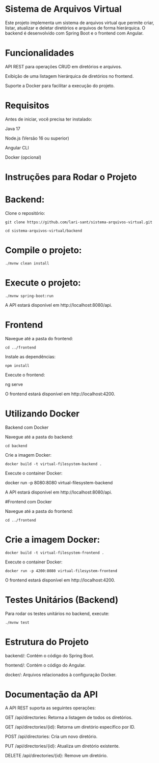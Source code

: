 

# Sistema de Arquivos Virtual

Este projeto implementa um sistema de arquivos virtual que permite criar, listar, atualizar e deletar diretórios e arquivos de forma hierárquica. O backend é desenvolvido com Spring Boot e o frontend com Angular.

# Funcionalidades

API REST para operações CRUD em diretórios e arquivos.

Exibição de uma listagem hierárquica de diretórios no frontend.

Suporte a Docker para facilitar a execução do projeto.


# Requisitos
  Antes de iniciar, você precisa ter instalado:

Java 17

Node.js (Versão 16 ou superior)

Angular CLI

Docker (opcional)


# Instruções para Rodar o Projeto

# Backend:

Clone o repositório:

    git clone https://github.com/lari-sant/sistema-arquivos-virtual.git

    cd sistema-arquivos-virtual/backend

# Compile o projeto:

    ./mvnw clean install

# Execute o projeto:

    ./mvnw spring-boot:run

A API estará disponível em http://localhost:8080/api.

# Frontend

Navegue até a pasta do frontend:

    cd ../frontend

Instale as dependências:

    npm install

Execute o frontend:

ng serve

O frontend estará disponível em http://localhost:4200.

# Utilizando Docker

Backend com Docker

Navegue até a pasta do backend:

    cd backend

Crie a imagem Docker:

    docker build -t virtual-filesystem-backend .

Execute o container Docker:

docker run -p 8080:8080 virtual-filesystem-backend

A API estará disponível em http://localhost:8080/api.

#Frontend com Docker

Navegue até a pasta do frontend:

    cd ../frontend

# Crie a imagem Docker:

    docker build -t virtual-filesystem-frontend .

Execute o container Docker:

    docker run -p 4200:8080 virtual-filesystem-frontend

O frontend estará disponível em http://localhost:4200.

# Testes Unitários (Backend)

Para rodar os testes unitários no backend, execute:

    ./mvnw test

# Estrutura do Projeto

  backend/: Contém o código do Spring Boot.

  frontend/: Contém o código do Angular.

  docker/: Arquivos relacionados à configuração Docker.


# Documentação da API

A API REST suporta as seguintes operações:

  GET /api/directories: Retorna a listagem de todos os diretórios.

  GET /api/directories/{id}: Retorna um diretório específico por ID.

  POST /api/directories: Cria um novo diretório.

  PUT /api/directories/{id}: Atualiza um diretório existente.

  DELETE /api/directories/{id}: Remove um diretório.




